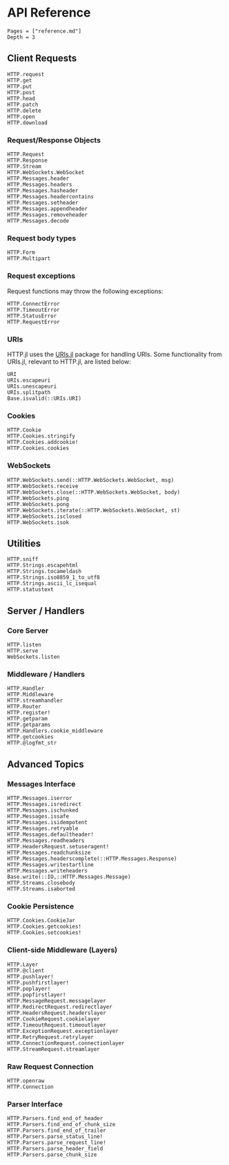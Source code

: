 # API Reference

```@contents
Pages = ["reference.md"]
Depth = 3
```

## Client Requests

```@docs
HTTP.request
HTTP.get
HTTP.put
HTTP.post
HTTP.head
HTTP.patch
HTTP.delete
HTTP.open
HTTP.download
```

### Request/Response Objects

```@docs
HTTP.Request
HTTP.Response
HTTP.Stream
HTTP.WebSockets.WebSocket
HTTP.Messages.header
HTTP.Messages.headers
HTTP.Messages.hasheader
HTTP.Messages.headercontains
HTTP.Messages.setheader
HTTP.Messages.appendheader
HTTP.Messages.removeheader
HTTP.Messages.decode
```

### Request body types

```@docs
HTTP.Form
HTTP.Multipart
```

### Request exceptions

Request functions may throw the following exceptions:

```@docs
HTTP.ConnectError
HTTP.TimeoutError
HTTP.StatusError
HTTP.RequestError
```

### URIs

HTTP.jl uses the [URIs.jl](https://github.com/JuliaWeb/URIs.jl) package for handling
URIs. Some functionality from URIs.jl, relevant to HTTP.jl, are listed below:

```@docs
URI
URIs.escapeuri
URIs.unescapeuri
URIs.splitpath
Base.isvalid(::URIs.URI)
```

### Cookies

```@docs
HTTP.Cookie
HTTP.Cookies.stringify
HTTP.Cookies.addcookie!
HTTP.Cookies.cookies
```

### WebSockets

```@docs
HTTP.WebSockets.send(::HTTP.WebSockets.WebSocket, msg)
HTTP.WebSockets.receive
HTTP.WebSockets.close(::HTTP.WebSockets.WebSocket, body)
HTTP.WebSockets.ping
HTTP.WebSockets.pong
HTTP.WebSockets.iterate(::HTTP.WebSockets.WebSocket, st)
HTTP.WebSockets.isclosed
HTTP.WebSockets.isok
```

## Utilities

```@docs
HTTP.sniff
HTTP.Strings.escapehtml
HTTP.Strings.tocameldash
HTTP.Strings.iso8859_1_to_utf8
HTTP.Strings.ascii_lc_isequal
HTTP.statustext
```

## Server / Handlers

### Core Server

```@docs
HTTP.listen
HTTP.serve
WebSockets.listen
```

### Middleware / Handlers

```@docs
HTTP.Handler
HTTP.Middleware
HTTP.streamhandler
HTTP.Router
HTTP.register!
HTTP.getparam
HTTP.getparams
HTTP.Handlers.cookie_middleware
HTTP.getcookies
HTTP.@logfmt_str
```

## Advanced Topics

### Messages Interface

```@docs
HTTP.Messages.iserror
HTTP.Messages.isredirect
HTTP.Messages.ischunked
HTTP.Messages.issafe
HTTP.Messages.isidempotent
HTTP.Messages.retryable
HTTP.Messages.defaultheader!
HTTP.Messages.readheaders
HTTP.HeadersRequest.setuseragent!
HTTP.Messages.readchunksize
HTTP.Messages.headerscomplete(::HTTP.Messages.Response)
HTTP.Messages.writestartline
HTTP.Messages.writeheaders
Base.write(::IO,::HTTP.Messages.Message)
HTTP.Streams.closebody
HTTP.Streams.isaborted
```

### Cookie Persistence

```@docs
HTTP.Cookies.CookieJar
HTTP.Cookies.getcookies!
HTTP.Cookies.setcookies!
```

### Client-side Middleware (Layers)

```@docs
HTTP.Layer
HTTP.@client
HTTP.pushlayer!
HTTP.pushfirstlayer!
HTTP.poplayer!
HTTP.popfirstlayer!
HTTP.MessageRequest.messagelayer
HTTP.RedirectRequest.redirectlayer
HTTP.HeadersRequest.headerslayer
HTTP.CookieRequest.cookielayer
HTTP.TimeoutRequest.timeoutlayer
HTTP.ExceptionRequest.exceptionlayer
HTTP.RetryRequest.retrylayer
HTTP.ConnectionRequest.connectionlayer
HTTP.StreamRequest.streamlayer
```

### Raw Request Connection

```@docs
HTTP.openraw
HTTP.Connection
```

### Parser Interface

```@docs
HTTP.Parsers.find_end_of_header
HTTP.Parsers.find_end_of_chunk_size
HTTP.Parsers.find_end_of_trailer
HTTP.Parsers.parse_status_line!
HTTP.Parsers.parse_request_line!
HTTP.Parsers.parse_header_field
HTTP.Parsers.parse_chunk_size
```